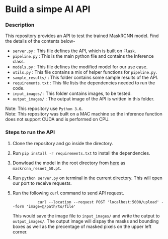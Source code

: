 # Build a simpe AI API

### Description

This repository provides an API to test the trained MaskRCNN model. Find the details of the contents below-
* `server.py` : This file defines the API, which is built on `Flask`.
* `pipeline.py` : This is the main python file and contains the Inference class.
* `models.py` : This file defines the modified model for our use case.
* `utils.py` : This file contains a mix of helper functions for `pipeline.py`.
* `sample_results/` : This folder contains some sample results of the API.
* `requirements.txt` : This file lists the dependencies needed to run the code.
* `input_images/` : This folder contains images, to be tested.
* `output_images/` : The output image of the API is written in this folder.

Note: This repository use `Python 3.6`.<br/>
Note: This repository was built on a MAC machine so the inference function does not support CUDA and is performed on CPU.

### Steps to run the API

1. Clone the repository and go inside the directory.
2. Run `pip install -r requirements.txt` to install the dependencies. 
3. Donwload the model in the root directory from [here](https://drive.google.com/file/d/1yHgibFxDNkXlHO3aI4OtLdyTSJgjYI3S/view?usp=sharing) as `maskrcnn_resnet_50.pt`.
3. Run `python server.py` on terminal in the current directory. This will open our port to receive requests.
4. Run the following `curl` command to send API request. 

                  curl --location --request POST 'localhost:5000/upload' --form 'image=@/path/to/file'
                  
    This would save the image file to `input_images/` and write the output to `output_images/`. The output image will dispay the masks and bounding boxes as well as the precentage of masked pixels on the upper left corner.
    
  
